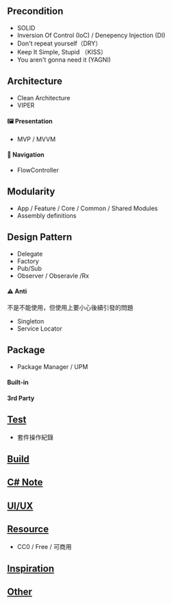 ## Precondition
- SOLID
- Inversion Of Control (IoC) / Denepency Injection (DI)
- Don't repeat yourself（DRY）
- Keep It Simple, Stupid （KISS）
- You aren't gonna need it (YAGNI)

## Architecture
- Clean Architecture
- VIPER

#### :framed_picture: Presentation
- MVP / MVVM

#### :compass: Navigation
- FlowController

## Modularity
- App / Feature / Core / Common / Shared Modules
- Assembly definitions

## Design Pattern
- Delegate
- Factory 
- Pub/Sub
- Observer / Obseravle /Rx

#### :warning: Anti
不是不能使用，但使用上要小心後續引發的問題
- Singleton
- Service Locator

## Package
- Package Manager / UPM

#### Built-in

#### 3rd Party






## [Test](https://github.com/HoshikawaRyuukou/UnityDev/blob/main/Test/README.md)


- 套件操作紀錄

## [Build](https://github.com/HoshikawaRyuukou/UnityDev/blob/main/Build/README.md)

## [C# Note](https://github.com/HoshikawaRyuukou/UnityDev/blob/main/C%23%20Note/README.md)

## [UI/UX](https://github.com/HoshikawaRyuukou/UnityDev/blob/main/UI-UX/README.md)

## [Resource](https://github.com/HoshikawaRyuukou/UnityDev/blob/main/Resource.md)
- CC0 / Free / 可商用

## [Inspiration](https://github.com/HoshikawaRyuukou/UnityDev/blob/main/Inspiration/README.md)

## [Other](https://github.com/HoshikawaRyuukou/UnityDev/blob/main/Other.md)

